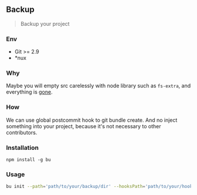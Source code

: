 ## Backup

> Backup your project

### Env

* Git >= 2.9
* *nux

### Why

Maybe you will empty src carelessly with node library such as `fs-extra`, and
everything is [gone](https://github.com/jprichardson/node-fs-extra/issues/469).

### How

We can use global postcommit hook to git bundle create. And no inject something into your project, because it's not necessary to other contributors.

### Installation

`npm install -g bu`

### Usage

```bash
bu init --path='path/to/your/backup/dir' --hooksPath='path/to/your/hooks/path'
```

